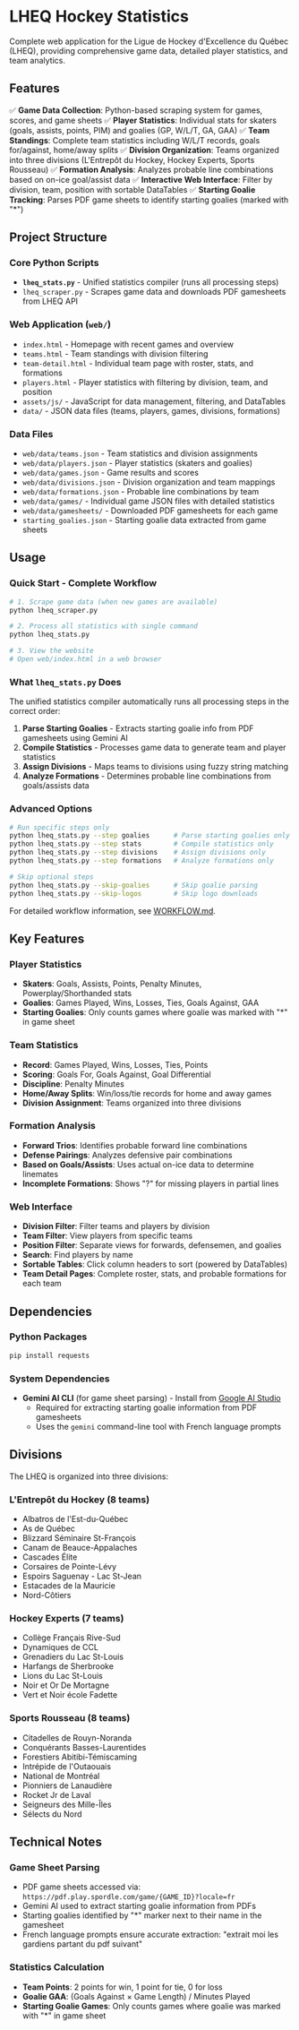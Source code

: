 # LHEQ Hockey Statistics

Complete web application for the Ligue de Hockey d'Excellence du Québec (LHEQ), providing comprehensive game data, detailed player statistics, and team analytics.

## Features

✅ **Game Data Collection**: Python-based scraping system for games, scores, and game sheets
✅ **Player Statistics**: Individual stats for skaters (goals, assists, points, PIM) and goalies (GP, W/L/T, GA, GAA)
✅ **Team Standings**: Complete team statistics including W/L/T records, goals for/against, home/away splits
✅ **Division Organization**: Teams organized into three divisions (L'Entrepôt du Hockey, Hockey Experts, Sports Rousseau)
✅ **Formation Analysis**: Analyzes probable line combinations based on on-ice goal/assist data
✅ **Interactive Web Interface**: Filter by division, team, position with sortable DataTables
✅ **Starting Goalie Tracking**: Parses PDF game sheets to identify starting goalies (marked with "*")

## Project Structure

### Core Python Scripts
- **`lheq_stats.py`** - Unified statistics compiler (runs all processing steps)
- `lheq_scraper.py` - Scrapes game data and downloads PDF gamesheets from LHEQ API

### Web Application (`web/`)
- `index.html` - Homepage with recent games and overview
- `teams.html` - Team standings with division filtering
- `team-detail.html` - Individual team page with roster, stats, and formations
- `players.html` - Player statistics with filtering by division, team, and position
- `assets/js/` - JavaScript for data management, filtering, and DataTables
- `data/` - JSON data files (teams, players, games, divisions, formations)

### Data Files
- `web/data/teams.json` - Team statistics and division assignments
- `web/data/players.json` - Player statistics (skaters and goalies)
- `web/data/games.json` - Game results and scores
- `web/data/divisions.json` - Division organization and team mappings
- `web/data/formations.json` - Probable line combinations by team
- `web/data/games/` - Individual game JSON files with detailed statistics
- `web/data/gamesheets/` - Downloaded PDF gamesheets for each game
- `starting_goalies.json` - Starting goalie data extracted from game sheets

## Usage

### Quick Start - Complete Workflow

```bash
# 1. Scrape game data (when new games are available)
python lheq_scraper.py

# 2. Process all statistics with single command
python lheq_stats.py

# 3. View the website
# Open web/index.html in a web browser
```

### What `lheq_stats.py` Does

The unified statistics compiler automatically runs all processing steps in the correct order:

1. **Parse Starting Goalies** - Extracts starting goalie info from PDF gamesheets using Gemini AI
2. **Compile Statistics** - Processes game data to generate team and player statistics
3. **Assign Divisions** - Maps teams to divisions using fuzzy string matching
4. **Analyze Formations** - Determines probable line combinations from goals/assists data

### Advanced Options

```bash
# Run specific steps only
python lheq_stats.py --step goalies      # Parse starting goalies only
python lheq_stats.py --step stats        # Compile statistics only
python lheq_stats.py --step divisions    # Assign divisions only
python lheq_stats.py --step formations   # Analyze formations only

# Skip optional steps
python lheq_stats.py --skip-goalies      # Skip goalie parsing
python lheq_stats.py --skip-logos        # Skip logo downloads
```

For detailed workflow information, see [WORKFLOW.md](WORKFLOW.md).

## Key Features

### Player Statistics
- **Skaters**: Goals, Assists, Points, Penalty Minutes, Powerplay/Shorthanded stats
- **Goalies**: Games Played, Wins, Losses, Ties, Goals Against, GAA
- **Starting Goalies**: Only counts games where goalie was marked with "*" in game sheet

### Team Statistics
- **Record**: Games Played, Wins, Losses, Ties, Points
- **Scoring**: Goals For, Goals Against, Goal Differential
- **Discipline**: Penalty Minutes
- **Home/Away Splits**: Win/loss/tie records for home and away games
- **Division Assignment**: Teams organized into three divisions

### Formation Analysis
- **Forward Trios**: Identifies probable forward line combinations
- **Defense Pairings**: Analyzes defensive pair combinations
- **Based on Goals/Assists**: Uses actual on-ice data to determine linemates
- **Incomplete Formations**: Shows "?" for missing players in partial lines

### Web Interface
- **Division Filter**: Filter teams and players by division
- **Team Filter**: View players from specific teams
- **Position Filter**: Separate views for forwards, defensemen, and goalies
- **Search**: Find players by name
- **Sortable Tables**: Click column headers to sort (powered by DataTables)
- **Team Detail Pages**: Complete roster, stats, and probable formations for each team

## Dependencies

### Python Packages
```bash
pip install requests
```

### System Dependencies
- **Gemini AI CLI** (for game sheet parsing) - Install from [Google AI Studio](https://ai.google.dev/)
  - Required for extracting starting goalie information from PDF gamesheets
  - Uses the `gemini` command-line tool with French language prompts

## Divisions

The LHEQ is organized into three divisions:

### L'Entrepôt du Hockey (8 teams)
- Albatros de l'Est-du-Québec
- As de Québec
- Blizzard Séminaire St-François
- Canam de Beauce-Appalaches
- Cascades Élite
- Corsaires de Pointe-Lévy
- Espoirs Saguenay - Lac St-Jean
- Estacades de la Mauricie
- Nord-Côtiers

### Hockey Experts (7 teams)
- Collège Français Rive-Sud
- Dynamiques de CCL
- Grenadiers du Lac St-Louis
- Harfangs de Sherbrooke
- Lions du Lac St-Louis
- Noir et Or De Mortagne
- Vert et Noir école Fadette

### Sports Rousseau (8 teams)
- Citadelles de Rouyn-Noranda
- Conquérants Basses-Laurentides
- Forestiers Abitibi-Témiscaming
- Intrépide de l'Outaouais
- National de Montréal
- Pionniers de Lanaudière
- Rocket Jr de Laval
- Seigneurs des Mille-Îles
- Sélects du Nord

## Technical Notes

### Game Sheet Parsing
- PDF game sheets accessed via: `https://pdf.play.spordle.com/game/{GAME_ID}?locale=fr`
- Gemini AI used to extract starting goalie information from PDFs
- Starting goalies identified by "*" marker next to their name in the gamesheet
- French language prompts ensure accurate extraction: "extrait moi les gardiens partant du pdf suivant"

### Statistics Calculation
- **Team Points**: 2 points for win, 1 point for tie, 0 for loss
- **Goalie GAA**: (Goals Against × Game Length) / Minutes Played
- **Starting Goalie Games**: Only counts games where goalie was marked with "*" in game sheet
